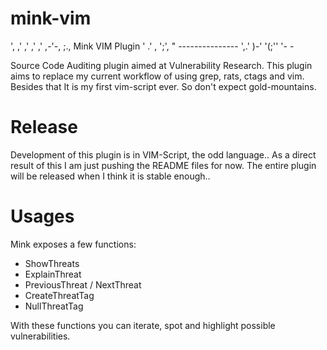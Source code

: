 mink-vim
========


 ',
    ,'
    ,'
   ,'
  ,'    ,-'-,   ;.,   Mink VIM Plugin
  '   .'  ,  ';', "   ---------------
  ',.' )-' '(;''
     '-      - 

Source Code Auditing plugin aimed at Vulnerability Research.
This plugin aims to replace my current workflow of using grep, rats, ctags and vim.
Besides that It is my first vim-script ever. So don't expect gold-mountains.

Release
=======
Development of this plugin is in VIM-Script, the odd language..
As a direct result of this I am just pushing the README files for now.
The entire plugin will be released when I think it is stable enough..

Usages
======
Mink exposes a few functions:
 - ShowThreats
 - ExplainThreat
 - PreviousThreat / NextThreat
 - CreateThreatTag
 - NullThreatTag

With these functions you can iterate, spot and highlight possible vulnerabilities.
